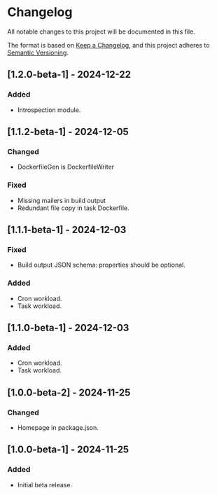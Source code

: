 <!-- markdownlint-disable MD001 MD024 -->
# Changelog

All notable changes to this project will be documented in this file.

The format is based on [Keep a Changelog](https://keepachangelog.com/en/1.1.0/),
and this project adheres to [Semantic Versioning](https://semver.org/spec/v2.0.0.html).

## [1.2.0-beta-1] - 2024-12-22

### Added

- Introspection module.

## [1.1.2-beta-1] - 2024-12-05

### Changed

- DockerfileGen is DockerfileWriter

### Fixed

- Missing mailers in build output
- Redundant file copy in task Dockerfile.

## [1.1.1-beta-1] - 2024-12-03

### Fixed

- Build output JSON schema: properties should be optional.

### Added

- Cron workload.
- Task workload.

## [1.1.0-beta-1] - 2024-12-03

### Added

- Cron workload.
- Task workload.

## [1.0.0-beta-2] - 2024-11-25

### Changed

- Homepage in package.json.

## [1.0.0-beta-1] - 2024-11-25

### Added

- Initial beta release.
